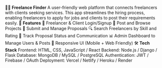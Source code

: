 🧑‍💻 **Freelance Finder**
A user-friendly web platform that connects freelancers with clients seeking services. This app streamlines the hiring process, enabling freelancers to apply for jobs and clients to post their requirements easily.
🚀 **Features**
👤 Freelancer & Client Login/Signup
📄 Post and Browse Projects
📩 Submit and Manage Proposals
🔍 Search Freelancers by Skill and Rating
📅 Track Proposal Status and Communication
📊 Admin Dashboard to Manage Users & Posts
📱 Responsive UI (Mobile + Web Friendly)
🛠 **Tech Stack**
Frontend: HTML, CSS, JavaScript / React
Backend: Node.js / Django / Flask
Database: MongoDB / MySQL / PostgreSQL
Authentication: JWT / Firebase / OAuth
Deployment: Vercel / Netlify / Heroku / Render
